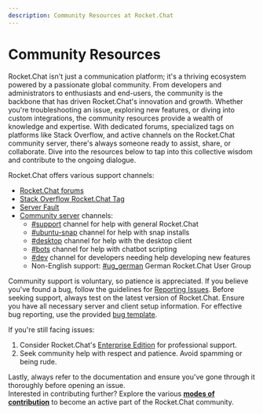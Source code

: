 ```yaml
---
description: Community Resources at Rocket.Chat
---
```


# Community Resources

Rocket.Chat isn't just a communication platform; it's a thriving ecosystem powered by a passionate global community. From developers and administrators to enthusiasts and end-users, the community is the backbone that has driven Rocket.Chat's innovation and growth. Whether you're troubleshooting an issue, exploring new features, or diving into custom integrations, the community resources provide a wealth of knowledge and expertise. With dedicated forums, specialized tags on platforms like Stack Overflow, and active channels on the Rocket.Chat community server, there's always someone ready to assist, share, or collaborate. Dive into the resources below to tap into this collective wisdom and contribute to the ongoing dialogue.

Rocket.Chat offers various support channels:

* [Rocket.Chat forums](https://forums.rocket.chat/)
* [Stack Overflow Rocket.Chat Tag](https://stackoverflow.com/questions/tagged/rocket.chat)
* [Server Fault](https://serverfault.com/)
* [Community server](https://open.rocket.chat/) channels:
  * [#support](https://open.rocket.chat/channel/support) channel for help with general Rocket.Chat
  * [#ubuntu-snap](https://open.rocket.chat/channel/ubuntu-snap) channel for help with snap installs
  * [#desktop](https://open.rocket.chat/channel/desktop) channel for help with the desktop client
  * [#bots](https://open.rocket.chat/channel/bots) channel for help with chatbot scripting
  * [#dev](https://open.rocket.chat/channel/dev) channel for developers needing help developing new features
  * Non-English support: [#ug\_german](https://open.rocket.chat/channel/ug\_german) German Rocket.Chat User Group

Community support is voluntary, so patience is appreciated. If you believe you've found a bug, follow the guidelines for [Reporting Issues](https://github.com/RocketChat/Rocket.Chat/issues). Before seeking support, always test on the latest version of Rocket.Chat. Ensure you have all necessary server and client setup information. For effective bug reporting, use the provided [bug template](https://github.com/RocketChat/Rocket.Chat/issues/new?assignees=\&labels=type%3A+bug\&template=bug\_report.md\&title=).

If you're still facing issues:

1. Consider Rocket.Chat's [Enterprise Edition](https://rocket.chat/enterprise) for professional support.
2. Seek community help with respect and patience. Avoid spamming or being rude.

Lastly, always refer to the documentation and ensure you've gone through it thoroughly before opening an issue.\
Interested in contributing further? Explore the various [**modes of contribution**](https://developer.rocket.chat/contribute-to-rocket.chat/modes-of-contribution) to become an active part of the Rocket.Chat community.
